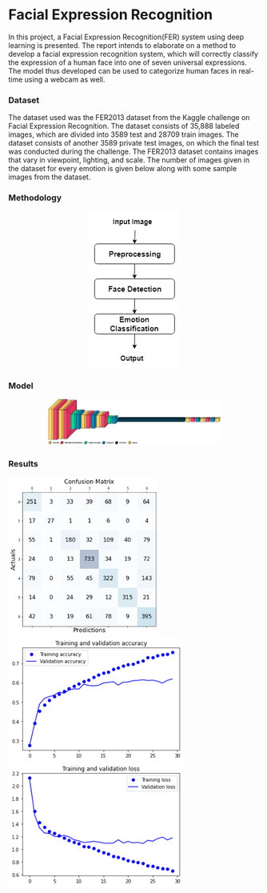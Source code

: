 # Facial Expression Recognition

In this project, a Facial Expression Recognition(FER) system using deep learning is presented. The report intends to elaborate on a method to develop a facial expression recognition system, which will correctly classify the expression of a human face into one of seven universal expressions. The model thus developed can be used to categorize human faces in real-time using a webcam as well.

### Dataset
The dataset used was the FER2013 dataset from the Kaggle challenge on Facial Expression Recognition. The dataset consists of 35,888 labeled images, which are divided into 3589 test and 28709 train images. The dataset consists of another 3589 private test images, on which the final test was conducted during the challenge. The FER2013 dataset contains images that vary in viewpoint, lighting, and scale. The number of images given in the dataset for every emotion is given below along with some sample images from the dataset.

### Methodology

<p align="center">
  <img src="https://github.com/isha-talegaonkar/facial-expression-recognition/blob/main/Results/flowchart.png">
</p>

### Model

<p align="center">
  <img src="https://github.com/isha-talegaonkar/facial-expression-recognition/blob/main/Results/model.png" width="350" />
</p>

### Results

<p float="left">
  <img src="https://github.com/isha-talegaonkar/facial-expression-recognition/blob/main/Results/confusion_matrix.png" width="300" />
  <img src="https://github.com/isha-talegaonkar/facial-expression-recognition/blob/main/Results/training_acc.png" width="350" /> 
  <img src="https://github.com/isha-talegaonkar/facial-expression-recognition/blob/main/Results/loss.png" width="350" />
</p>
